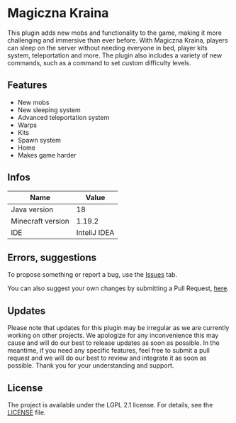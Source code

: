 # Magiczna Kraina

This plugin adds new mobs and functionality to the game, making it more challenging and immersive than ever before. With Magiczna Kraina, players can sleep on the server without needing everyone in bed, player kits system, teleportation and more. The plugin also includes a variety of new commands, such as a command to set custom difficulty levels. 

## Features

- New mobs
- New sleeping system
- Advanced teleportation system
- Warps
- Kits
- Spawn system
- Home
- Makes game harder

## Infos

| Name              | Value        |
|-------------------|--------------|
| Java version      | 18           |
| Minecraft version | 1.19.2       |
| IDE               | InteliJ IDEA |

## Errors, suggestions
To propose something or report a bug, use the [Issues](https://github.com/m7rlin/minecraft-plugin-magiczna-kraina/issues) tab.

You can also suggest your own changes by submitting a Pull Request, [here](https://github.com/m7rlin/minecraft-plugin-magiczna-kraina/pulls).

## Updates

Please note that updates for this plugin may be irregular as we are currently working on other projects. We apologize for any inconvenience this may cause and will do our best to release updates as soon as possible. In the meantime, if you need any specific features, feel free to submit a pull request and we will do our best to review and integrate it as soon as possible. Thank you for your understanding and support.

## License
The project is available under the LGPL 2.1 license. For details, see the [LICENSE](LICENSE) file.
